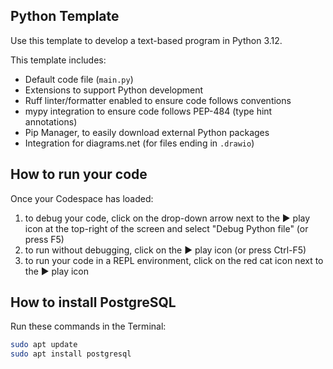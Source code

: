 ## Python Template

Use this template to develop a text-based program in Python 3.12.

This template includes:

- Default code file (`main.py`)
- Extensions to support Python development
- Ruff linter/formatter enabled to ensure code follows conventions
- mypy integration to ensure code follows PEP-484 (type hint annotations)
- Pip Manager, to easily download external Python packages
- Integration for diagrams.net (for files ending in `.drawio`)

## How to run your code

Once your Codespace has loaded:

1. to debug your code, click on the drop-down arrow next to the ▶️ play icon at the top-right of the screen and select "Debug Python file" (or press F5)
2. to run without debugging, click on the ▶️ play icon (or press Ctrl-F5)
3. to run your code in a REPL environment, click on the red cat icon next to the ▶️ play icon

## How to install PostgreSQL

Run these commands in the Terminal:

```bash
sudo apt update
sudo apt install postgresql
```
